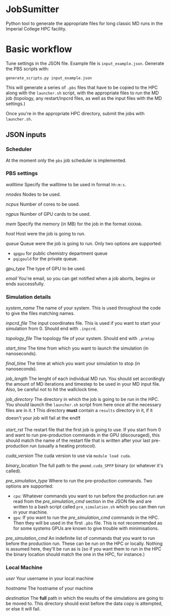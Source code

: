 # JobSumitter
Python tool to generate the appropriate files for long classic MD runs in the Imperial College HPC facility.

# Basic workflow
Tune settings in the JSON file. Example file is `input_example.json`.
Generate the PBS scripts with:

```
generate_scripts.py input_example.json
```
This will generate a series of `.pbs` files that have to be copied to the HPC along with the `launcher.sh` script, with the appropriate
files to run the MD job (topology, any restart/inpcrd files, as well as the input files with the MD settings.)

Once you're in the appropriate HPC directory, submit the jobs with `launcher.sh`.

## JSON inputs

### Scheduler
At the moment only the `pbs` job scheduler is implemented.

### PBS settings
*walltime* Specify the walltime to be used in format `hh:m:s`.

*nnodes* Nodes to be used.

*ncpus* Number of cores to be used.

*ngpus* Number of GPU cards to be used.

*mem* Specify the memory (in MB) for the job in the format `XXXXmb`.

*host* Host were the job is going to run.

*queue* Queue were the job is going to run. Only two options are supported:
* `qpgpu` for public chemistry department queue
* `pqigould` for the private queue.

*gpu_type* The type of GPU to be used. 

*email* You're email, so you can get notified when a job aborts, begins or ends successfully.

### Simulation details
*system_name* The name of your system. This is used throughout the code to give the files matching names.

*inpcrd_file* The input coordinates file. This is used if you want to start your simulation from 0. Should end with `.inpcrd`.

*topology_file* The topology file of your system. Should end with `.prmtop`

*start_time* The time from which you want to launch the simulation (in nanoseconds).

*final_time* The time at which you want your simulation to stop (in nanoseconds).

*job_length* The lenght of each individual MD run. You should set accordingly the amount of MD iterations and timestep to
be used in your MD input file. Also, be careful not to hit the wallclock time.

*job_directory* The directory in which the job is going to be run in the HPC. You should launch the `launcher.sh` script 
from here once all the necessary files are in it. :exclamation: This directory **must** contain a `results` directory in it,
if it doesn't your job will fail at the end!:exclamation:

*start_rst* The restart file that the first job is going to use. If you start from 0 and want to run pre-production commands
in the GPU (discouraged), this should match the name of the restart file that is written after your last pre-production run 
(usually a heating protocol).

*cuda_version* The cuda version to use via `module load cuda`.

*binary_location* The full path to the `pmemd.cuda_SPFP` binary (or whatever it's called).

*pre_simulation_type* Where to run the pre-production commands. Two options are supported:

* `cpu`: Whatever commands you want to run before the production run are read from the *pre_simulation_cmd*
        section in the JSON file and are written to a bash script called `pre_simulation.sh` which you can then
        run in your machine.
* `gpu`: If you want to run the *pre_simulation_cmd* commands in the HPC. Then they will be used in the first
        `.pbs` file. This is not recommended as for some systems GPUs are known to give trouble with minimisations.

*pre_simulation_cmd* An indefinite list of commands that you want to run before the production run. These can be run on the
HPC or locally. Nothing is assumed here, they'll be run as is (so if you want them to run in the HPC the binary location
should match the one in the HPC, for instance.)

### Local Machine
*user* Your username in your local machine

*hostname* The hostname of your machine

*destination* The **full** path in which the results of the simulations are going to be moved to. This directory should
exist before the data copy is attempted, or else it will fail.

